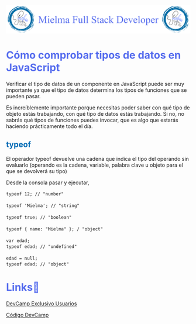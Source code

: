 ![Logo Mielma](logo/Logo%20Encabezado.png)

# <b><font color="#556CEE">Cómo comprobar tipos de datos en JavaScript</font></b>

Verificar el tipo de datos de un componente en JavaScript puede ser muy importante ya que el tipo de datos determina los tipos de funciones que se pueden pasar.

Es increíblemente importante porque necesitas poder saber con qué tipo de objeto estás trabajando, con qué tipo de datos estás trabajando. Si no, no sabrás qué tipos de funciones puedes invocar, que es algo que estarás haciendo prácticamente todo el día.


## <b><font color="#006cb5">typeof</font></b>
El operador typeof devuelve una cadena que indica el tipo del operando sin evaluarlo (operando es la cadena, variable, palabra clave u objeto para el que se devolverá su tipo)

Desde la consola pasar y ejecutar,
~~~
typeof 12; // "number"

typeof 'Mielma'; // "string"

typeof true; // "boolean"

typeof { name: "Mielma" }; / "object"

var edad; 
typeof edad; // "undefined"

edad = null; 
typeof edad; // "object"
~~~


<!-- ## <b><font color="#006cb5">Coding Exercise</font></b> -->

# <b><font color="#556CEE">Links🔗</font></b>

[DevCamp Exclusivo Usuarios](https://basque.devcamp.com/pt-full-stack-development-javascript-python-react/guide/how-to-check-data-types-javascript)  

[Código DevCamp](https://github.com/rails-camp/javascript-programming/blob/179cd0b3441bc8b69a0770c0bc8c42f102325770/section_b_11_typeof.js)

<!-- [Código Mielma]() -->